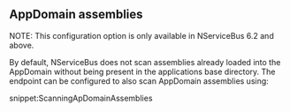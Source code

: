 
## AppDomain assemblies

NOTE: This configuration option is only available in NServiceBus 6.2 and above.

By default, NServiceBus does not scan assemblies already loaded into the AppDomain without being present in the applications base directory. The endpoint can be configured to also scan AppDomain assemblies using:

snippet:ScanningApDomainAssemblies
